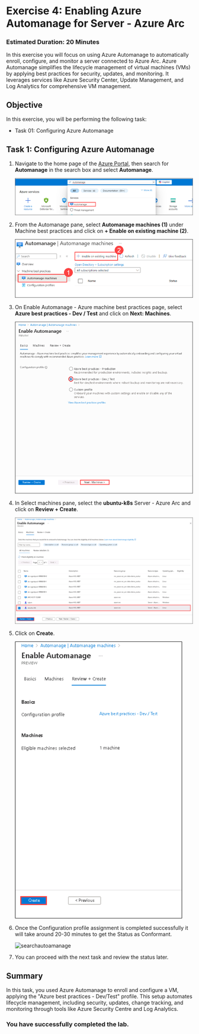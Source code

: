 # Exercise 4: Enabling Azure Automanage for Server - Azure Arc
### Estimated Duration: 20 Minutes
In this exercise you will focus on using Azure Automanage to automatically enroll, configure, and monitor a server connected to Azure Arc. Azure Automanage simplifies the lifecycle management of virtual machines (VMs) by applying best practices for security, updates, and monitoring. It leverages services like Azure Security Center, Update Management, and Log Analytics for comprehensive VM management.

## Objective

In this exercise, you will be performing the following task:

- Task 01: Configuring Azure Automanage

## Task 1: Configuring Azure Automanage

1. Navigate to the home page of the [Azure Portal](https://portal.azure.com/#home), then search for **Automanage** in the search box and select **Automanage**.

   ![](.././media/hybrid17.png "searchautoamanage")
   
2. From the Automanage pane, select **Automanage machines (1)** under Machine best practices and click on **+ Enable on existing machine (2)**.

   ![](.././media/hybrid18.png "searchautoamanage")

3. On Enable Automanage - Azure machine best practices page, select **Azure best practices - Dev / Test** and click on **Next: Machines**.

   ![](.././media/HOL1-EX4-3.png "searchautoamanage")

4. In Select machines pane, select the **ubuntu-k8s** Server - Azure Arc and click on **Review + Create**.

   ![](.././media/HOL1-EX4-4.png "searchautoamanage")

5. Click on **Create**.

   ![](.././media/HOL1-EX4-5.png "searchautoamanage")

6. Once the Configuration profile assignment is completed successfully it will take around 20-30 minutes to get the Status as Conformant.

   ![](.././media/hol1-ex4-automanage-7new.png "searchautoamanage")

7. You can proceed with the next task and review the status later.

## Summary

In this task, you used Azure Automanage to enroll and configure a VM, applying the "Azure best practices - Dev/Test" profile. This setup automates lifecycle management, including security, updates, change tracking, and monitoring through tools like Azure Security Centre and Log Analytics.

### You have successfully completed the lab.
